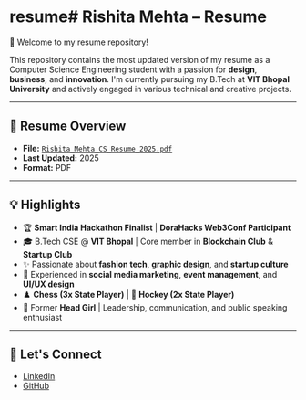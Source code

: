 # resume# Rishita Mehta – Resume

👋 Welcome to my resume repository!

This repository contains the most updated version of my resume as a Computer Science Engineering student with a passion for **design**, **business**, and **innovation**. I'm currently pursuing my B.Tech at **VIT Bhopal University** and actively engaged in various technical and creative projects.

---

## 📄 Resume Overview

- **File:** [`Rishita_Mehta_CS_Resume_2025.pdf`](./Rishita_Mehta_CS_Resume_2025.pdf)
- **Last Updated:** 2025
- **Format:** PDF

---

## 💡 Highlights

- 🏆 **Smart India Hackathon Finalist** | **DoraHacks Web3Conf Participant**
- 🎓 B.Tech CSE @ **VIT Bhopal** | Core member in **Blockchain Club** & **Startup Club**
- ✨ Passionate about **fashion tech**, **graphic design**, and **startup culture**
- 💼 Experienced in **social media marketing**, **event management**, and **UI/UX design**
- ♟️ **Chess (3x State Player)** | 🏑 **Hockey (2x State Player)**
- 💬 Former **Head Girl** | Leadership, communication, and public speaking enthusiast

---

## 🔗 Let's Connect

- [LinkedIn](https://www.linkedin.com/in/rishita-mehta-1154352b4)  
- [GitHub](https://github.com/Mehtarishita)  

